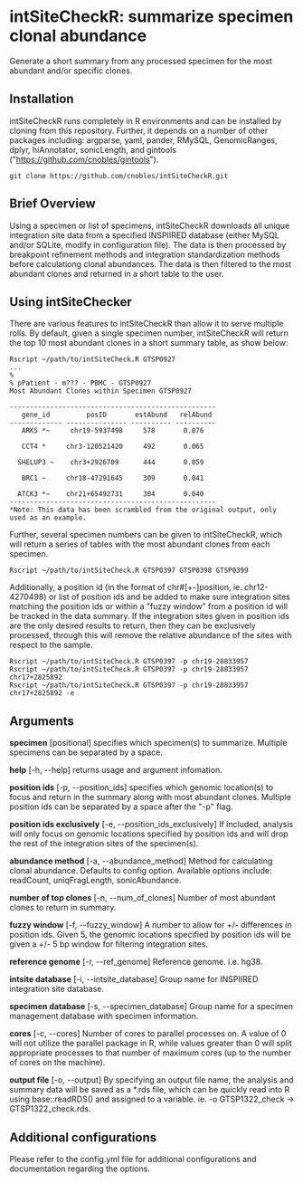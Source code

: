 # intSiteCheckR: summarize specimen clonal abundance
Generate a short summary from any processed specimen for the most abundant and/or specific clones. 

## Installation
intSiteCheckR runs completely in R environments and can be installed by cloning from this repository. Further, it depends on a number of other packages including: argparse, yaml, pander, RMySQL, GenomicRanges, dplyr, hiAnnotator, sonicLength, and gintools ("https://github.com/cnobles/gintools"). 
```
git clone https://github.com/cnobles/intSiteCheckR.git
```

## Brief Overview
Using a specimen or list of specimens, intSiteCheckR downloads all unique integration site data from a specified INSPIIRED database (either MySQL and/or SQLite, modify in configuration file). The data is then processed by breakpoint refinement methods and integration standardization methods before calculationg clonal abundances. The data is then filtered to the most abundant clones and returned in a short table to the user.

## Using intSiteChecker
There are various features to intSiteCheckR than allow it to serve multiple rolls. By default, given a single specimen number, intSiteCheckR will return the top 10 most abundant clones in a short summary table, as show below:
```
Rscript ~/path/to/intSiteCheck.R GTSP0927
...
%
% pPatient - m??? - PBMC - GTSP0927
Most Abundant Clones within Specimen GTSP0927

---------------------------------------------------
   gene_id         posID       estAbund   relAbund
------------- --------------- ---------- ----------
   ARK5 *~     chr19-5937498     578       0.076

   CCT4 *     chr3-120521420     492       0.065

  SHELUP3 ~    chr3+2926709      444       0.059

   BRC1 ~     chr18-47291645     309       0.041

  ATCK3 *~    chr21+65492731     304       0.040
---------------------------------------------------
*Note: This data has been scrambled from the original output, only used as an example.
```
Further, several specimen numbers can be given to intSiteCheckR, which will return a series of tables with the most abundant clones from each specimen. 
```
Rscript ~/path/to/intSiteCheck.R GTSP0397 GTSP0398 GTSP0399
```
Additionally, a position id (in the format of chr#[+-]position, ie. chr12-4270498) or list of position ids and be added to make sure integration sites matching the position ids or within a "fuzzy window" from a position id will be tracked in the data summary. If the integration sites given in position ids are the only desired results to return, then they can be exclusively processed, through this will remove the relative abundance of the sites with respect to the sample. 
```
Rscript ~/path/to/intSiteCheck.R GTSP0397 -p chr19-28833957
Rscript ~/path/to/intSiteCheck.R GTSP0397 -p chr19-28833957 chr17+2825892 
Rscript ~/path/to/intSiteCheck.R GTSP0397 -p chr19-28833957 chr17+2825892 -e
```

## Arguments
**specimen** [positional] specifies which specimen(s) to summarize. Multiple specimens can be separated by a space.

**help** [-h, --help] returns usage and argument infomation.

**position ids** [-p, --position_ids] specifies which genomic location(s) to focus and return in the summary along with most abundant clones. Multiple position ids can be separated by a space after the "-p" flag.

**position ids exclusively** [-e, --position_ids_exclusively] If included, analysis will only focus on genomic locations specified by position ids and will drop the rest of the integration sites of the specimen(s).

**abundance method** [-a, --abundance_method] Method for calculating clonal abundance. Defaults to config option. Available options include: readCount, uniqFragLength, sonicAbundance.

**number of top clones** [-n, --num_of_clones] Number of most abundant clones to return in summary.

**fuzzy window** [-f, --fuzzy_window] A number to allow for +/- differences in position ids. Given 5, the genomic locations specified by position ids will be given a +/- 5 bp window for filtering integration sites.

**reference genome** [-r, --ref_genome] Reference genome. i.e. hg38.

**intsite database** [-i, --intsite_database] Group name for INSPIIRED integration site database.

**specimen database** [-s, --specimen_database] Group name for a specimen management database with specimen information.

**cores** [-c, --cores] Number of cores to parallel processes on. A value of 0 will not utilize the parallel package in R, while values greater than 0 will split appropriate processes to that number of maximum cores (up to the number of cores on the machine).

**output file** [-o, --output] By specifying an output file name, the analysis and summary data will be saved as a *.rds file, which can be quickly read into R using base::readRDS() and assigned to a variable. ie. -o GTSP1322_check -> GTSP1322_check.rds.

## Additional configurations
Please refer to the config.yml file for additional configurations and documentation regarding the options.
